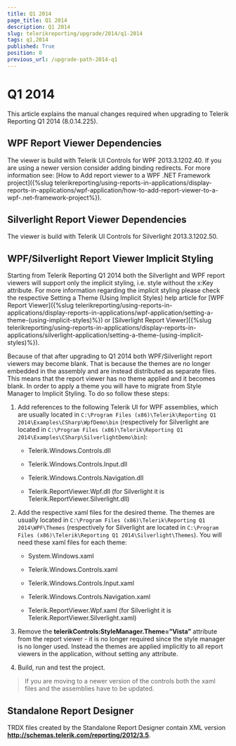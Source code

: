 ```yaml
---
title: Q1 2014
page_title: Q1 2014 
description: Q1 2014
slug: telerikreporting/upgrade/2014/q1-2014
tags: q1,2014
published: True
position: 0
previous_url: /upgrade-path-2014-q1
---
```


# Q1 2014

This article explains the manual changes required when upgrading to Telerik Reporting Q1 2014 (8.0.14.225).

## WPF Report Viewer Dependencies

The viewer is build with Telerik UI Controls for WPF 2013.3.1202.40. If you are using a newer version consider adding binding redirects. For more information see: [How to Add report viewer to a WPF .NET Framework project]({%slug telerikreporting/using-reports-in-applications/display-reports-in-applications/wpf-application/how-to-add-report-viewer-to-a-wpf-.net-framework-project%}).

## Silverlight Report Viewer Dependencies

The viewer is build with Telerik UI Controls for Silverlight 2013.3.1202.50. 

## WPF/Silverlight Report Viewer Implicit Styling

Starting from Telerik Reporting Q1 2014 both the Silverlight and WPF report viewers will support only the implicit styling, i.e. style without the x:Key attribute. For more information regarding the implicit styling please check the respective Setting a Theme (Using Implicit Styles) help article for [WPF Report Viewer]({%slug telerikreporting/using-reports-in-applications/display-reports-in-applications/wpf-application/setting-a-theme-(using-implicit-styles)%}) or [Silverlight Report Viewer]({%slug telerikreporting/using-reports-in-applications/display-reports-in-applications/silverlight-application/setting-a-theme-(using-implicit-styles)%}). 

Because of that after upgrading to Q1 2014 both WPF/Silverlight report viewers may become blank. That is because the themes are no longer embedded in the assembly and are instead distributed as separate files. This means that the report viewer has no theme applied and it becomes blank. In order to apply a theme you will have to migrate from Style Manager to Implicit Styling. To do so follow these steps: 

1. Add references to the following Telerik UI for WPF assemblies, which are usually located in `C:\Program Files (x86)\Telerik\Reporting Q1 2014\Examples\CSharp\WpfDemo\bin` (respectively for Silverlight are located in `C:\Program Files (x86)\Telerik\Reporting Q1 2014\Examples\CSharp\SilverlightDemo\bin`): 

   + Telerik.Windows.Controls.dll 

   + Telerik.Windows.Controls.Input.dll 

   + Telerik.Windows.Controls.Navigation.dll 

   + Telerik.ReportViewer.Wpf.dll (for Silverlight it is Telerik.ReportViewer.Silverlight.dll) 

1. Add the respective xaml files for the desired theme. The themes are usually located in `C:\Program Files (x86)\Telerik\Reporting Q1 2014\WPF\Themes` (respectively for Silverlight are located in `C:\Program Files (x86)\Telerik\Reporting Q1 2014\Silverlight\Themes`). You will need these xaml files for each theme: 

   + System.Windows.xaml 

   + Telerik.Windows.Controls.xaml 

   + Telerik.Windows.Controls.Input.xaml 

   + Telerik.Windows.Controls.Navigation.xaml 

   + Telerik.ReportViewer.Wpf.xaml (for Silverlight it is Telerik.ReportViewer.Silverlight.xaml) 

1. Remove the __telerikControls:StyleManager.Theme=”Vista”__ attribute from the report viewer - it is no longer required since the style manager is no longer used. Instead the themes are applied implicitly to all report viewers in the application, without setting any attribute. 

1. Build, run and test the project. 

> If you are moving to a newer version of the controls both the xaml files and the assemblies have to be updated. 


## Standalone Report Designer

TRDX files created by the Standalone Report Designer contain XML version __http://schemas.telerik.com/reporting/2012/3.5__. 
